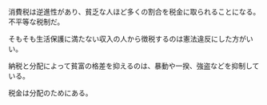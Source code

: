 消費税は逆進性があり、貧乏な人ほど多くの割合を税金に取られることになる。不平等な税制だ。

そもそも生活保護に満たない収入の人から徴税するのは憲法違反にした方がいい。

納税と分配によって貧富の格差を抑えるのは、暴動や一揆、強盗などを抑制している。

税金は分配のためにある。
